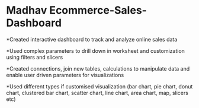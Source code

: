 # Madhav Ecommerce-Sales-Dashboard

*Created interactive dashboard to track and analyze online sales data

*Used complex parameters to drill down in worksheet and customization using filters and slicers

*Created connections, join new tables, calculations to manipulate data and enable user driven parameters for visualizations

*Used different types if customised visualization (bar chart, pie chart, donut chart, clustered bar chart, scatter chart, line chart, area chart, map, slicers etc)
